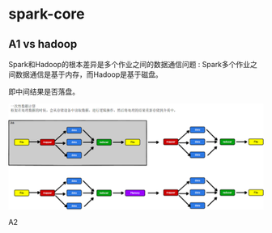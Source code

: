 # spark-core

## A1 vs hadoop

Spark和Hadoop的根本差异是多个作业之间的数据通信问题 : Spark多个作业之间数据通信是基于内存，而Hadoop是基于磁盘。

即中间结果是否落盘。

![image-20210324093042871](spark-core.assets/image-20210324093042871.png)

A2 



